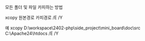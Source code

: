 모든 폴더 및 파일 카피하는 방법

xcopy 원본경로 카피경로 /E /Y

예 xcopy D:\workspace\2402-php\side_project\mini_board\doc\src C:\Apache24\htdocs /E /Y

